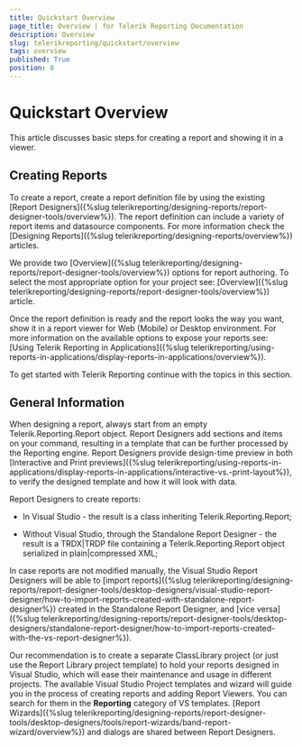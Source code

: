 ```yaml
---
title: Quickstart Overview
page_title: Overview | for Telerik Reporting Documentation
description: Overview
slug: telerikreporting/quickstart/overview
tags: overview
published: True
position: 0
---
```


# Quickstart Overview



This article discusses basic steps for creating a report and showing it in a viewer.

## Creating Reports

To create a report, create a report definition file by using the existing [Report Designers]({%slug telerikreporting/designing-reports/report-designer-tools/overview%}).
          The report definition can include a variety of report items and datasource components. For more information check the [Designing Reports]({%slug telerikreporting/designing-reports/overview%}) articles.
        

We provide two [Overview]({%slug telerikreporting/designing-reports/report-designer-tools/overview%}) options for report authoring.
          To select the most appropriate option for your project see: [Overview]({%slug telerikreporting/designing-reports/report-designer-tools/overview%}) article.
        

Once the report definition is ready and the report looks the way you want,
          show it in a report viewer for Web (Mobile) or Desktop environment. For more information on the available
          options to expose your reports see: [Using Telerik Reporting in Applications]({%slug telerikreporting/using-reports-in-applications/display-reports-in-applications/overview%}).
        

To get started with Telerik Reporting continue with the topics in this section.
        

## General Information

When designing a report, always start from an empty Telerik.Reporting.Report object.
          Report Designers add sections and items on your command, resulting in a template that can be further processed by the Reporting engine.
          Report Designers provide design-time preview in both 
          [Interactive and Print previews]({%slug telerikreporting/using-reports-in-applications/display-reports-in-applications/interactive-vs.-print-layout%}),
          to verify the designed template and how it will look with data.
        

Report Designers to create reports:

* In Visual Studio - the result is a class inheriting Telerik.Reporting.Report;

* Without Visual Studio, through the Standalone Report Designer -
              the result is a TRDX|TRDP file containing a Telerik.Reporting.Report object serialized in plain|compressed XML;
            

In case reports are not modified manually, the Visual Studio Report Designers will be able to [import reports]({%slug telerikreporting/designing-reports/report-designer-tools/desktop-designers/visual-studio-report-designer/how-to-import-reports-created-with-standalone-report-designer%})
          created in the Standalone Report Designer, and [vice versa]({%slug telerikreporting/designing-reports/report-designer-tools/desktop-designers/standalone-report-designer/how-to-import-reports-created-with-the-vs-report-designer%}).
        

Our recommendation is to create a separate ClassLibrary project (or just use the Report Library project template) 
          to hold your reports designed in Visual Studio,
          which will ease their maintenance and usage in different projects.
          The available Visual Studio Project templates and wizard will guide you in the process of creating reports and adding Report Viewers.
          You can search for them in the __Reporting__ category of VS templates.
          [Report Wizards]({%slug telerikreporting/designing-reports/report-designer-tools/desktop-designers/tools/report-wizards/band-report-wizard/overview%}) 
          and dialogs are shared between Report Designers.
        
